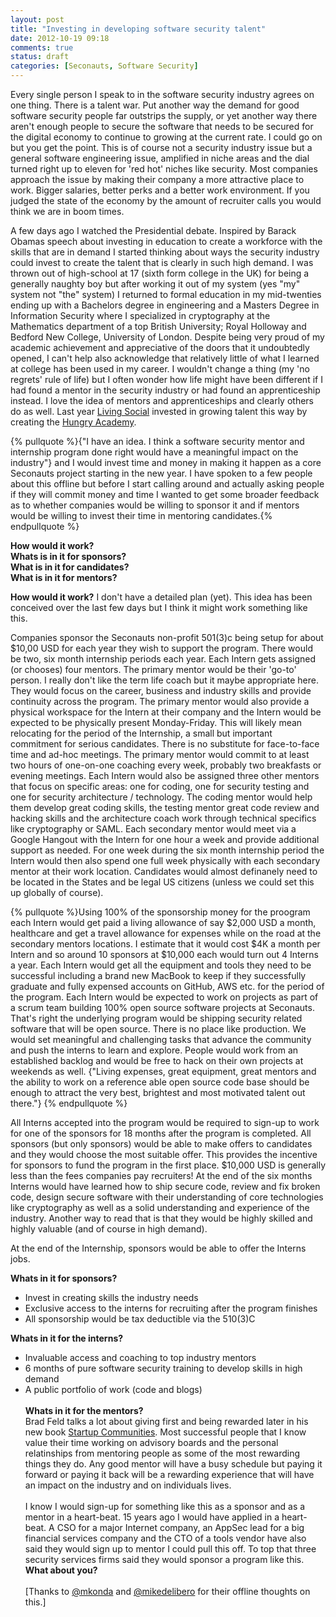 ```yaml
---
layout: post
title: "Investing in developing software security talent"
date: 2012-10-19 09:18
comments: true
status: draft
categories: [Seconauts, Software Security]
---
```

Every single person I speak to in the software security industry agrees on one thing. There is a talent war. Put another way the demand for good software security people far outstrips the supply,  or yet another way there aren't enough people to secure the software that needs to be secured for the digital economy to continue to growing at the current rate. I could go on but you get the point. This is of course not a security industry issue but a general software engineering issue, amplified in niche areas and the dial turned right up to eleven for 'red hot' niches like security. Most companies approach the issue by making their company a more attractive place to work. Bigger salaries, better perks and a better work environment. If you judged the state of the economy by the amount of recruiter calls you would think we are in boom times. 

A few days ago I watched the Presidential debate. Inspired by Barack Obamas speech about investing in education to create a workforce with the skills that are in demand I started thinking about ways the security industry could invest to create the talent that is clearly in such high demand. I was thrown out of high-school at 17 (sixth form college in the UK) for being a generally naughty boy but after working it out of my system (yes "my" system not "the" system) I returned to formal education in my mid-twenties ending up with a Bachelors degree in engineering and a Masters Degree in Information Security where I specialized in cryptography at the Mathematics department of a top British University; Royal Holloway and Bedford New College, University of London. Despite being very proud of my academic achievement and appreciative of the doors that it undoubtedly opened, I can't help also acknowledge that relatively little of what I learned at college has been used in my career. I wouldn't change a thing (my 'no regrets' rule of life) but I often wonder how life might have been different if I had found a mentor in the security industry or had found an apprenticeship instead. I love the idea of mentors and apprenticeships and clearly others do as well. Last year <a href="http://www.livingsocial.com">Living Social</a> invested in growing talent this way by creating the <a href="http://hungryacademy.com/">Hungry Academy</a>.

{% pullquote %}{"I have an idea. I think a software security mentor and internship program done right would have a meaningful impact on the industry"} and I would invest time and money in making it happen as a core Seconauts project starting in the new year. I have spoken to a few people about this offline but before I start calling around and actually asking people if they will commit money and time I wanted to get some broader feedback as to whether companies would be willing to sponsor it and if mentors would be willing to invest their time in mentoring candidates.{% endpullquote %}

<strong>How would it work?</strong></br>
<strong>Whats is in it for sponsors?</strong></br>
<strong>What is in it for candidates?</strong></br>
<strong>What is in it for mentors?</strong></br>

<strong>How would it work?</strong>
I don't have a detailed plan (yet). This idea has been conceived over the last few days but I think it might work something like this. 

Companies sponsor the Seconauts non-profit 501(3)c being setup for about $10,00 USD for each year they wish to support the program. There would be two, six month internship periods each year. Each Intern gets assigned (or chooses) four mentors. The primary mentor would be their 'go-to' person. I really don't like the term life coach but it maybe appropriate here. They would focus on the career, business and industry skills and provide continuity across the program. The primary mentor would also provide a physical workspace for the Intern at their company and the Intern would be expected to be physically present Monday-Friday. This will likely mean relocating for the period of the Internship, a small but important commitment for serious candidates. There is no substitute for face-to-face time and ad-hoc meetings. The primary mentor would commit to at least two hours of one-on-one coaching every week, probably two breakfasts or evening meetings. Each Intern would also be assigned three other mentors that focus on specific areas: one for coding, one for security testing and one for security architecture / technology. The coding mentor would help them develop great coding skills, the testing mentor great code review and hacking skills and the architecture coach work through technical specifics like cryptography or SAML. Each secondary mentor would meet via a Google Hangout with the Intern for one hour a week and provide additional support as needed. For one week during the six month internship period the Intern would then also spend one full week physically with each secondary mentor at their work location. Candidates would almost definanely need to be located in the States and be legal US citizens (unless we could set this up globally of course). 

{% pullquote %}Using 100% of the sponsorship money for the proogram each Intern would get paid a living allowance of say $2,000 USD a month, healthcare and get a travel allowance for expenses while on the road at the secondary mentors locations. I estimate that it would cost $4K a month per Intern and so around 10 sponsors at $10,000 each would turn out 4 Interns a year. Each Intern would get all the equipment and tools they need to be successful including a brand new MacBook to keep if they successfully graduate and fully expensed accounts on GitHub, AWS etc. for the period of the program. Each Intern would be expected to work on projects as part of a scrum team building 100% open source software projects at Seconauts. That's right the underlying program would be shipping security related software that will be open source. There is no place like production. We would set meaningful and challenging tasks that advance the community and push the interns to learn and explore. People would work from an established backlog and would be free to hack on their own projects at weekends as well. {"Living expenses, great equipment, great mentors and the ability to work on a reference able open source code base should be enough to attract the very best, brightest and most motivated talent out there."} {% endpullquote %} 

All Interns accepted into the program would be required to sign-up to work for one of the sponsors for 18 months after the program is completed. All sponsors (but only sponsors) would be able to make offers to candidates and they would choose the most suitable offer. This provides the incentive for sponsors to fund the program in the first place. $10,000 USD is generally less than the fees companies pay recruiters! At the end of the six months Interns would have learned how to ship secure code, review and fix broken code, design secure software with their understanding of core technologies like cryptography as well as a solid understanding and experience of the industry. Another way to read that is that they would be highly skilled and highly valuable (and of course in high demand). 

At the end of the Internship, sponsors would be able to offer the Interns jobs. 

<strong>Whats in it for sponsors?</strong>
<ul>
	<li>Invest in creating skills the industry needs</li>
	<li>Exclusive access to the interns for recruiting after the program finishes</li>
	<li>All sponsorship would be tax deductible via the 510(3)C</li>
</ul>

<strong>Whats in it for the interns?</strong>
<ul>
<li>Invaluable access and coaching to top industry mentors</li>
<li>6 months of pure software security training to develop skills in high demand</li>
<li>A public portfolio of work (code and blogs)</li>
<br />
<strong>Whats in it for the mentors?</strong></br>
Brad Feld talks a lot about giving first and being rewarded later in his new book <a href="http://www.amazon.com/exec/obidos/ASIN/1118441540/startuprev-20">Startup Communities</a>. Most successful people that I know value their time working on advisory boards and the personal relatinships from mentoring people as some of the most rewarding things they do. Any good mentor will have a busy schedule but paying it forward or paying it back will be a rewarding experience that will have an impact on the industry and on individuals lives. 
</br></br>
I know I would sign-up for something like this as a sponsor and as a mentor in a heart-beat. 15 years ago I would have applied in a heart-beat. A CSO for a major Internet company, an AppSec lead for a big financial services company and the CTO of a tools vendor have also said they would sign up to mentor I could pull this off. To top that three security services firms said they would sponsor a program like this.
<strong>What about you?</strong>
</br></br>
[Thanks to <a href="http://www.twitter.com/mkonda">@mkonda</a> and <a href="http://www.twitter.com/mikedelibero">@mikedelibero</a> for their offline thoughts on this.]
